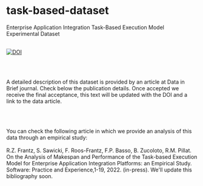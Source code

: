 # task-based-dataset
Enterprise Application Integration Task-Based Execution Model Experimental Dataset

<br>
<a href="https://zenodo.org/badge/latestdoi/202164711"><img src="https://zenodo.org/badge/202164711.svg" alt="DOI"></a>

<br><br>

A detailed description of this dataset is provided by an article at Data in Brief journal. Check below the publication details. Once accepted we receive the final acceptance, this text will be updated with the DOI and a link to the data article.

<br><br>


You can check the following article in which we provide an analysis of this data through an empirical study:
<br><br>
R.Z. Frantz, S. Sawicki, F. Roos-Frantz, F.P. Basso, B. Zucoloto, R.M. Pillat. On the Analysis of Makespan and Performance of the Task-based Execution Model for Enterprise Application Integration Platforms: an Empirical Study. Software: Practice and Experience,1-19, 2022. (in-press). We'll update this bibliography soon.


